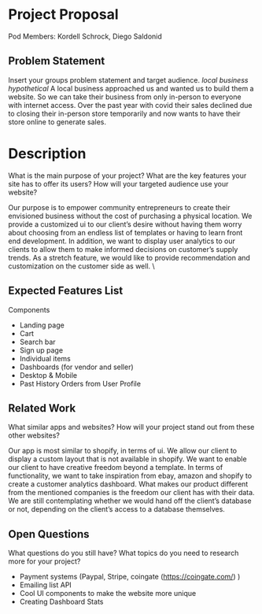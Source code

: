 # Project Proposal

Pod Members: Kordell Schrock, Diego Saldonid

## Problem Statement

Insert your groups problem statement and target audience.
*local business hypothetical*
A local business approached us and wanted us to build them a website. So we can take their business from only in-person to everyone with internet access. Over the past year with covid their sales declined due to closing their in-person store temporarily and now wants to have their store online to generate sales.

# Description

What is the main purpose of your project? What are the key features your site has to offer its users? How will your targeted audience use your website?

Our purpose is to empower community entrepreneurs to create their envisioned business without the cost of purchasing a physical location. We provide a customized ui to our client’s desire without having them worry about choosing from an endless list of templates or having to learn front end development. In addition, we want to display user analytics to our clients to allow them to make informed decisions on customer’s supply trends. As a stretch feature, we would like to provide recommendation and customization on the customer side as well. \

## Expected Features List

Components

* Landing page
* Cart
* Search bar
* Sign up page
* Individual items
* Dashboards (for vendor and seller)
* Desktop & Mobile
* Past History Orders from User Profile
 
## Related Work

What similar apps and websites? How will your project stand out from these other websites?

Our app is most similar to shopify, in terms of ui. We allow our client to display a custom layout that is not available in shopify. We want to enable our client to have creative freedom beyond a template. 
In terms of functionality, we want to take inspiration from ebay, amazon and shopify to create a customer analytics dashboard. What makes our product different from the mentioned companies is the freedom our client has with their data. We are still contemplating whether we would hand off the client’s database or not, depending on the client’s access to a database themselves. 

## Open Questions

What questions do you still have? What topics do you need to research more for your project?

* Payment systems (Paypal, Stripe, coingate (https://coingate.com/) ) 
* Emailing list API 
* Cool UI components to make the website more unique
* Creating Dashboard Stats 
